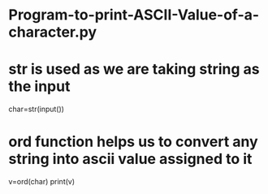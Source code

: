 # Program-to-print-ASCII-Value-of-a-character.py
# str is used as we are taking string as the input

char=str(input())
# ord function helps us to convert any string into ascii value assigned to it

v=ord(char)
print(v)
 
